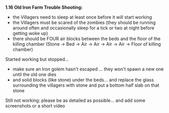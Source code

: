 **1.16 Old Iron Farm Trouble Shooting:**

- the Villagers need to sleep at least once before it will start working
- the Villagers must be scared of the zombies (they should be running around often and occasionally sleep for a tick or two at night before getting woke up)
- there should be FOUR air blocks between the beds and the floor of the killing chamber (Stone -> Bed -> Air -> Air -> Air -> Air -> Floor of killing chamber)

Started working but stopped...
- make sure an Iron golem hasn't escaped ... they won't spawn a new one until the old one dies
- and solid blocks (like stone) under the beds... and replace the glass surrounding the villagers with stone and put a bottom half slab on that stone

Still not working:
please be as detailed as possible... and add some screenshots or a short video